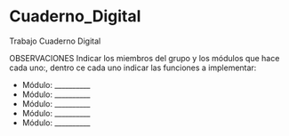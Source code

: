 # Cuaderno_Digital
Trabajo Cuaderno Digital

OBSERVACIONES
Indicar los miembros del grupo y los módulos que hace cada uno:, dentro ce cada uno indicar las funciones a implementar:
- Módulo: __________
- Módulo: __________
- Módulo: __________
- Módulo: __________
- Módulo: __________

